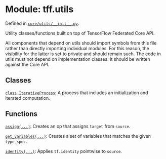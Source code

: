 <div itemscope itemtype="http://developers.google.com/ReferenceObject">
<meta itemprop="name" content="tff.utils" />
<meta itemprop="path" content="Stable" />
</div>

# Module: tff.utils

Defined in
[`core/utils/__init__.py`](http://github.com/tensorflow/federated/tree/master/tensorflow_federated/python/core/utils/__init__.py).

Utility classes/functions built on top of TensorFlow Federated Core API.

All components that depend on utils should import symbols from this file rather
than directly importing individual modules. For this reason, the visibility for
the latter is set to private and should remain such. The code in utils must not
depend on implementation classes. It should be written against the Core API.

## Classes

[`class IterativeProcess`](../tff/utils/IterativeProcess.md): A process that
includes an initialization and iterated computation.

## Functions

[`assign(...)`](../tff/utils/assign.md): Creates an op that assigns `target`
from `source`.

[`get_variables(...)`](../tff/utils/get_variables.md): Creates a set of
variables that matches the given `type_spec`.

[`identity(...)`](../tff/utils/identity.md): Applies `tf.identity` pointwise to
`source`.
